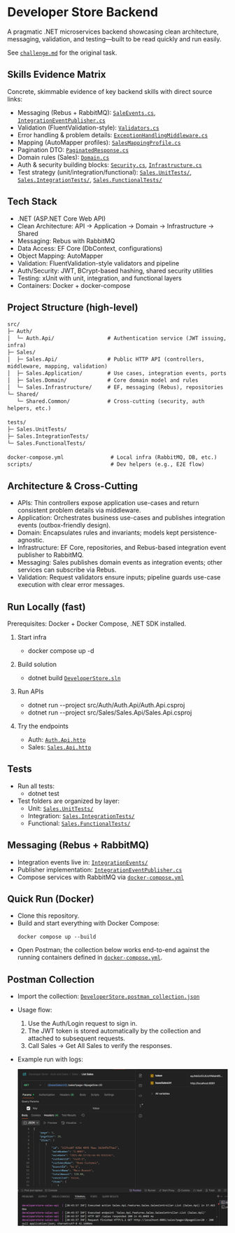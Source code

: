 # Developer Store Backend
A pragmatic .NET microservices backend showcasing clean architecture, messaging, validation, and testing—built to be read quickly and run easily.

See [`challenge.md`](challenge.md) for the original task.

## Skills Evidence Matrix
Concrete, skimmable evidence of key backend skills with direct source links:
- Messaging (Rebus + RabbitMQ): [`SaleEvents.cs`](src/Sales/Sales.Application/IntegrationEvents/SaleEvents.cs), [`IntegrationEventPublisher.cs`](src/Sales/Sales.Infrastructure/Messaging/IntegrationEventPublisher.cs)
- Validation (FluentValidation-style): [`Validators.cs`](src/Sales/Sales.Api/Validation/Validators.cs)
- Error handling & problem details: [`ExceptionHandlingMiddleware.cs`](src/Sales/Sales.Api/Middleware/ExceptionHandlingMiddleware.cs)
- Mapping (AutoMapper profiles): [`SalesMappingProfile.cs`](src/Sales/Sales.Api/Features/Sales/SalesMappingProfile.cs)
- Pagination DTO: [`PaginatedResponse.cs`](src/Sales/Sales.Api/Common/PaginatedResponse.cs)
- Domain rules (Sales): [`Domain.cs`](src/Sales/Sales.Domain/Domain.cs)
- Auth & security building blocks: [`Security.cs`](src/Shared/Shared.Common/Security/Security.cs), [`Infrastructure.cs`](src/Auth/Auth.Api/Infrastructure/Infrastructure.cs)
- Test strategy (unit/integration/functional): [`Sales.UnitTests/`](tests/Sales.UnitTests/), [`Sales.IntegrationTests/`](tests/Sales.IntegrationTests/), [`Sales.FunctionalTests/`](tests/Sales.FunctionalTests/)

## Tech Stack
- .NET (ASP.NET Core Web API)
- Clean Architecture: API → Application → Domain → Infrastructure → Shared
- Messaging: Rebus with RabbitMQ
- Data Access: EF Core (DbContext, configurations)
- Object Mapping: AutoMapper
- Validation: FluentValidation-style validators and pipeline
- Auth/Security: JWT, BCrypt-based hashing, shared security utilities
- Testing: xUnit with unit, integration, and functional layers
- Containers: Docker + docker-compose

## Project Structure (high-level)
```
src/
├─ Auth/
│  └─ Auth.Api/                 # Authentication service (JWT issuing, infra)
├─ Sales/
│  ├─ Sales.Api/                # Public HTTP API (controllers, middleware, mapping, validation)
│  ├─ Sales.Application/        # Use cases, integration events, ports
│  ├─ Sales.Domain/             # Core domain model and rules
│  └─ Sales.Infrastructure/     # EF, messaging (Rebus), repositories
└─ Shared/
   └─ Shared.Common/            # Cross-cutting (security, auth helpers, etc.)

tests/
├─ Sales.UnitTests/
├─ Sales.IntegrationTests/
└─ Sales.FunctionalTests/

docker-compose.yml               # Local infra (RabbitMQ, DB, etc.)
scripts/                         # Dev helpers (e.g., E2E flow)
```

## Architecture & Cross-Cutting
- APIs: Thin controllers expose application use-cases and return consistent problem details via middleware.
- Application: Orchestrates business use-cases and publishes integration events (outbox-friendly design).
- Domain: Encapsulates rules and invariants; models kept persistence-agnostic.
- Infrastructure: EF Core, repositories, and Rebus-based integration event publisher to RabbitMQ.
- Messaging: Sales publishes domain events as integration events; other services can subscribe via Rebus.
- Validation: Request validators ensure inputs; pipeline guards use-case execution with clear error messages.

## Run Locally (fast)
Prerequisites: Docker + Docker Compose, .NET SDK installed.

1) Start infra
   - docker compose up -d

2) Build solution
   - dotnet build [`DeveloperStore.sln`](DeveloperStore.sln)

3) Run APIs
   - dotnet run --project src/Auth/Auth.Api/Auth.Api.csproj
   - dotnet run --project src/Sales/Sales.Api/Sales.Api.csproj

4) Try the endpoints
   - Auth: [`Auth.Api.http`](src/Auth/Auth.Api/Auth.Api.http)
   - Sales: [`Sales.Api.http`](src/Sales/Sales.Api/Sales.Api.http)

## Tests
- Run all tests:
  - dotnet test
- Test folders are organized by layer:
  - Unit: [`Sales.UnitTests/`](tests/Sales.UnitTests/)
  - Integration: [`Sales.IntegrationTests/`](tests/Sales.IntegrationTests/)
  - Functional: [`Sales.FunctionalTests/`](tests/Sales.FunctionalTests/)

## Messaging (Rebus + RabbitMQ)
- Integration events live in: [`IntegrationEvents/`](src/Sales/Sales.Application/IntegrationEvents/)
- Publisher implementation: [`IntegrationEventPublisher.cs`](src/Sales/Sales.Infrastructure/Messaging/IntegrationEventPublisher.cs)
- Compose services with RabbitMQ via [`docker-compose.yml`](docker-compose.yml)


## Quick Run (Docker)
- Clone this repository.
- Build and start everything with Docker Compose:
  ```
  docker compose up --build
  ```
- Open Postman; the collection below works end-to-end against the running containers defined in [`docker-compose.yml`](docker-compose.yml).

## Postman Collection
- Import the collection: [`DeveloperStore.postman_collection.json`](.doc/postman/DeveloperStore.postman_collection.json)
- Usage flow:
  1) Use the Auth/Login request to sign in.
  2) The JWT token is stored automatically by the collection and attached to subsequent requests.
  3) Call Sales → Get All Sales to verify the responses.
- Example run with logs:
  
  ![Running with logs](.doc/images/running-with-logs.png)

